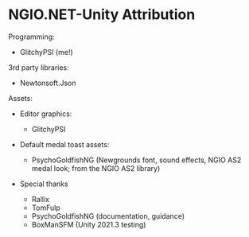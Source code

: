 # NGIO.NET-Unity Attribution

Programming:
- GlitchyPSI (me!)

3rd party libraries:
- Newtonsoft.Json

Assets:
- Editor graphics:
  - GlitchyPSI
- Default medal toast assets:
  - PsychoGoldfishNG (Newgrounds font, sound effects, NGIO AS2 medal look; from the NGIO AS2 library)

- Special thanks
  - Rallix
  - TomFulp
  - PsychoGoldfishNG (documentation, guidance)
  - BoxManSFM (Unity 2021.3 testing)